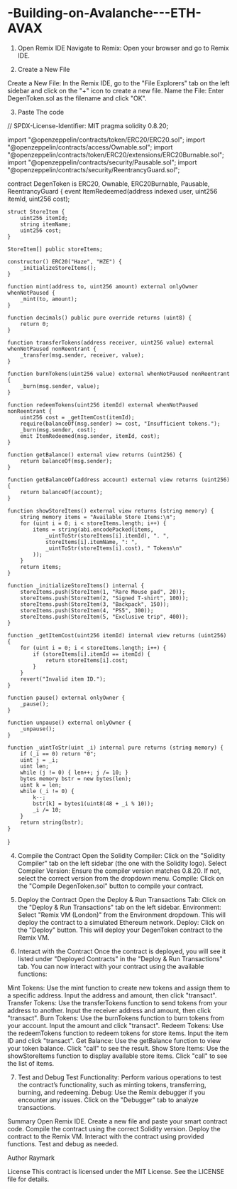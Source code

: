 # -Building-on-Avalanche---ETH-AVAX

1. Open Remix IDE 
Navigate to Remix: Open your browser and go to Remix IDE.

2. Create a New File

Create a New File: In the Remix IDE, go to the "File Explorers" tab on the left sidebar and click on the "+" icon to create a new file.
Name the File: Enter DegenToken.sol as the filename and click "OK".

3. Paste The code

// SPDX-License-Identifier: MIT
pragma solidity 0.8.20;

import "@openzeppelin/contracts/token/ERC20/ERC20.sol";
import "@openzeppelin/contracts/access/Ownable.sol";
import "@openzeppelin/contracts/token/ERC20/extensions/ERC20Burnable.sol";
import "@openzeppelin/contracts/security/Pausable.sol";
import "@openzeppelin/contracts/security/ReentrancyGuard.sol";

contract DegenToken is ERC20, Ownable, ERC20Burnable, Pausable, ReentrancyGuard {
    event ItemRedeemed(address indexed user, uint256 itemId, uint256 cost);

    struct StoreItem {
        uint256 itemId;
        string itemName;
        uint256 cost;
    }

    StoreItem[] public storeItems;

    constructor() ERC20("Haze", "HZE") {
        _initializeStoreItems();
    }

    function mint(address to, uint256 amount) external onlyOwner whenNotPaused {
        _mint(to, amount);
    }

    function decimals() public pure override returns (uint8) {
        return 0;
    }

    function transferTokens(address receiver, uint256 value) external whenNotPaused nonReentrant {
        _transfer(msg.sender, receiver, value);
    }

    function burnTokens(uint256 value) external whenNotPaused nonReentrant {
        _burn(msg.sender, value);
    }

    function redeemTokens(uint256 itemId) external whenNotPaused nonReentrant {
        uint256 cost = _getItemCost(itemId);
        require(balanceOf(msg.sender) >= cost, "Insufficient tokens.");
        _burn(msg.sender, cost);
        emit ItemRedeemed(msg.sender, itemId, cost);
    }

    function getBalance() external view returns (uint256) {
        return balanceOf(msg.sender);
    }

    function getBalanceOf(address account) external view returns (uint256) {
        return balanceOf(account);
    }

    function showStoreItems() external view returns (string memory) {
        string memory items = "Available Store Items:\n";
        for (uint i = 0; i < storeItems.length; i++) {
            items = string(abi.encodePacked(items, 
                _uintToStr(storeItems[i].itemId), ". ", 
                storeItems[i].itemName, ": ", 
                _uintToStr(storeItems[i].cost), " Tokens\n"
            ));
        }
        return items;
    }

    function _initializeStoreItems() internal {
        storeItems.push(StoreItem(1, "Rare Mouse pad", 20));
        storeItems.push(StoreItem(2, "Signed T-shirt", 100));
        storeItems.push(StoreItem(3, "Backpack", 150));
        storeItems.push(StoreItem(4, "PS5", 300));
        storeItems.push(StoreItem(5, "Exclusive trip", 400));
    }

    function _getItemCost(uint256 itemId) internal view returns (uint256) {
        for (uint i = 0; i < storeItems.length; i++) {
            if (storeItems[i].itemId == itemId) {
                return storeItems[i].cost;
            }
        }
        revert("Invalid item ID.");
    }

    function pause() external onlyOwner {
        _pause();
    }

    function unpause() external onlyOwner {
        _unpause();
    }

    function _uintToStr(uint _i) internal pure returns (string memory) {
        if (_i == 0) return "0";
        uint j = _i;
        uint len;
        while (j != 0) { len++; j /= 10; }
        bytes memory bstr = new bytes(len);
        uint k = len;
        while (_i != 0) {
            k--;
            bstr[k] = bytes1(uint8(48 + _i % 10));
            _i /= 10;
        }
        return string(bstr);
    }
}


4. Compile the Contract
Open the Solidity Compiler: Click on the "Solidity Compiler" tab on the left sidebar (the one with the Solidity logo).
Select Compiler Version: Ensure the compiler version matches 0.8.20. If not, select the correct version from the dropdown menu.
Compile: Click on the "Compile DegenToken.sol" button to compile your contract.

5. Deploy the Contract
Open the Deploy & Run Transactions Tab: Click on the "Deploy & Run Transactions" tab on the left sidebar.
Environment: Select "Remix VM (London)" from the Environment dropdown. This will deploy the contract to a simulated Ethereum network.
Deploy: Click on the "Deploy" button. This will deploy your DegenToken contract to the Remix VM.

6. Interact with the Contract
Once the contract is deployed, you will see it listed under "Deployed Contracts" in the "Deploy & Run Transactions" tab. You can now interact with your contract using the available functions:

Mint Tokens: Use the mint function to create new tokens and assign them to a specific address. Input the address and amount, then click "transact".
Transfer Tokens: Use the transferTokens function to send tokens from your address to another. Input the receiver address and amount, then click "transact".
Burn Tokens: Use the burnTokens function to burn tokens from your account. Input the amount and click "transact".
Redeem Tokens: Use the redeemTokens function to redeem tokens for store items. Input the item ID and click "transact".
Get Balance: Use the getBalance function to view your token balance. Click "call" to see the result.
Show Store Items: Use the showStoreItems function to display available store items. Click "call" to see the list of items.

7. Test and Debug
Test Functionality: Perform various operations to test the contract’s functionality, such as minting tokens, transferring, burning, and redeeming.
Debug: Use the Remix debugger if you encounter any issues. Click on the "Debugger" tab to analyze transactions.

Summary
Open Remix IDE.
Create a new file and paste your smart contract code.
Compile the contract using the correct Solidity version.
Deploy the contract to the Remix VM.
Interact with the contract using provided functions.
Test and debug as needed.

Author
Raymark

License
This contract is licensed under the MIT License. See the LICENSE file for details.
